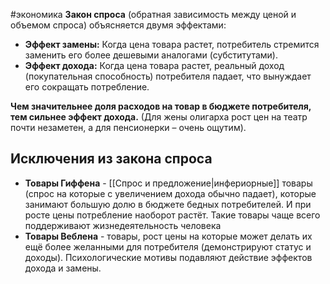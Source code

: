 #экономика 
**Закон спроса** (обратная зависимость между ценой и объемом спроса) объясняется двумя эффектами:
- **Эффект замены:** Когда цена товара растет, потребитель стремится заменить его более дешевыми аналогами (субститутами).
- **Эффект дохода:** Когда цена товара растет, реальный доход (покупательная способность) потребителя падает, что вынуждает его сокращать потребление.

**Чем значительнее доля расходов на товар в бюджете потребителя, тем сильнее эффект дохода.** (Для жены олигарха рост цен на театр почти незаметен, а для пенсионерки – очень ощутим).

## Исключения из закона спроса
- **Товары Гиффена** - [[Спрос и предложение|инфериорные]] товары (спрос на которые с увеличением дохода обычно падает), которые занимают большую долю в бюджете бедных потребителей. И при росте цены потребление наоборот растёт. Такие товары чаще всего поддерживают жизнедеятельность человека
- **Товары Веблена** - товары, рост цены на которые может делать их ещё более желанными для потребителя (демонстрируют статус и доходы). Психологические мотивы подавляют действие эффектов дохода и замены.